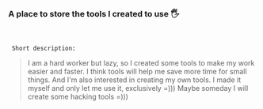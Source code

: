 ### A place to store the tools I created to use 🖐️
</br>

` Short description:`
> I am a hard worker but lazy, so I created some tools to make my work easier and faster. 
> I think tools will help me save more time for small things. And I'm also interested in creating my own tools.
> I made it myself and only let me use it, exclusively =)))
> Maybe someday I will create some hacking tools =))) 
